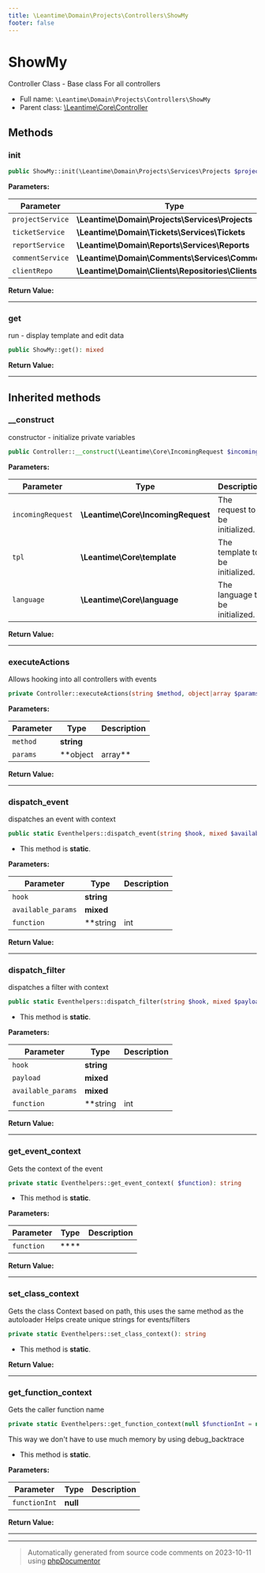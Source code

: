 ```yaml
---
title: \Leantime\Domain\Projects\Controllers\ShowMy
footer: false
---
```


# ShowMy

Controller Class - Base class For all controllers



* Full name: `\Leantime\Domain\Projects\Controllers\ShowMy`
* Parent class: [\Leantime\Core\Controller](../../../Core/Controller.md)



## Methods

### init



```php
public ShowMy::init(\Leantime\Domain\Projects\Services\Projects $projectService, \Leantime\Domain\Tickets\Services\Tickets $ticketService, \Leantime\Domain\Reports\Services\Reports $reportService, \Leantime\Domain\Comments\Services\Comments $commentService, \Leantime\Domain\Clients\Repositories\Clients $clientRepo): void
```








**Parameters:**

| Parameter | Type | Description |
|-----------|------|-------------|
| `projectService` | **\Leantime\Domain\Projects\Services\Projects** |  |
| `ticketService` | **\Leantime\Domain\Tickets\Services\Tickets** |  |
| `reportService` | **\Leantime\Domain\Reports\Services\Reports** |  |
| `commentService` | **\Leantime\Domain\Comments\Services\Comments** |  |
| `clientRepo` | **\Leantime\Domain\Clients\Repositories\Clients** |  |


**Return Value:**





---
### get

run - display template and edit data

```php
public ShowMy::get(): mixed
```









**Return Value:**





---


## Inherited methods

### __construct

constructor - initialize private variables

```php
public Controller::__construct(\Leantime\Core\IncomingRequest $incomingRequest, \Leantime\Core\template $tpl, \Leantime\Core\language $language): mixed
```








**Parameters:**

| Parameter | Type | Description |
|-----------|------|-------------|
| `incomingRequest` | **\Leantime\Core\IncomingRequest** | The request to be initialized. |
| `tpl` | **\Leantime\Core\template** | The template to be initialized. |
| `language` | **\Leantime\Core\language** | The language to be initialized. |


**Return Value:**





---
### executeActions

Allows hooking into all controllers with events

```php
private Controller::executeActions(string $method, object|array $params): void
```








**Parameters:**

| Parameter | Type | Description |
|-----------|------|-------------|
| `method` | **string** |  |
| `params` | **object|array** |  |


**Return Value:**





---
### dispatch_event

dispatches an event with context

```php
public static Eventhelpers::dispatch_event(string $hook, mixed $available_params = [], string|int|null $function = null): void
```



* This method is **static**.




**Parameters:**

| Parameter | Type | Description |
|-----------|------|-------------|
| `hook` | **string** |  |
| `available_params` | **mixed** |  |
| `function` | **string|int|null** |  |


**Return Value:**





---
### dispatch_filter

dispatches a filter with context

```php
public static Eventhelpers::dispatch_filter(string $hook, mixed $payload, mixed $available_params = [], string|int|null $function = null): mixed
```



* This method is **static**.




**Parameters:**

| Parameter | Type | Description |
|-----------|------|-------------|
| `hook` | **string** |  |
| `payload` | **mixed** |  |
| `available_params` | **mixed** |  |
| `function` | **string|int|null** |  |


**Return Value:**





---
### get_event_context

Gets the context of the event

```php
private static Eventhelpers::get_event_context( $function): string
```



* This method is **static**.




**Parameters:**

| Parameter | Type | Description |
|-----------|------|-------------|
| `function` | **** |  |


**Return Value:**





---
### set_class_context

Gets the class Context based on path, this uses the same method as the autoloader
Helps create unique strings for events/filters

```php
private static Eventhelpers::set_class_context(): string
```



* This method is **static**.





**Return Value:**





---
### get_function_context

Gets the caller function name

```php
private static Eventhelpers::get_function_context(null $functionInt = null): string
```

This way we don't have to use much memory by using debug_backtrace

* This method is **static**.




**Parameters:**

| Parameter | Type | Description |
|-----------|------|-------------|
| `functionInt` | **null** |  |


**Return Value:**





---


---
> Automatically generated from source code comments on 2023-10-11 using [phpDocumentor](http://www.phpdoc.org/)
